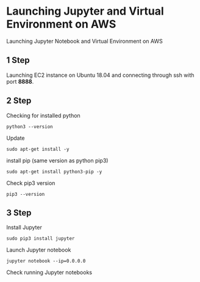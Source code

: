 # Launching Jupyter and Virtual Environment on AWS
 Launching Jupyter Notebook and Virtual Environment on AWS

## **1 Step**
 Launching EC2 instance on Ubuntu 18.04 and connecting through ssh with port **8888**.

## **2 Step**
 Checking for installed python
```
python3 --version
```
 Update
```
sudo apt-get install -y
```
install pip (same version as python pip3)
```
sudo apt-get install python3-pip -y
```
Check pip3 version
```
pip3 --version
```
## **3 Step**
Install Jupyter
```
sudo pip3 install jupyter
```
Launch Jupyter notebook
```
jupyter notebook --ip=0.0.0.0
```
Check running Jupyter notebooks
